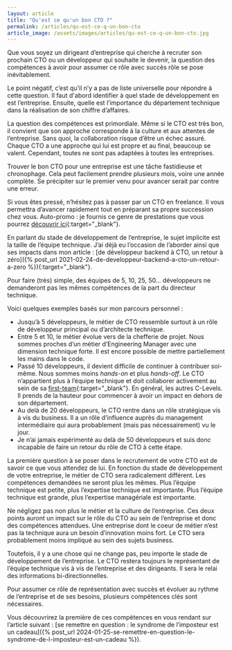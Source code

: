 ```yaml
---
layout: article
title: "Qu'est ce qu'un bon CTO ?"
permalink: /articles/qu-est-ce-q-un-bon-cto
article_image: /assets/images/articles/qu-est-ce-q-un-bon-cto.jpg
---
```


Que vous soyez un dirigeant d’entreprise qui cherche à recruter son prochain CTO ou un développeur qui souhaite le devenir, la question des compétences à avoir pour assumer ce rôle avec succès rôle se pose inévitablement.

Le point négatif, c’est qu’il n’y a pas de liste universelle pour répondre à cette question. Il faut d'abord identifier à quel stade de développement en est l’entreprise. Ensuite, quelle est l’importance du département technique dans la réalisation de son chiffre d’affaires.

La question des compétences est primordiale. Même si le CTO est très bon, il convient que son approche corresponde à la culture et aux attentes de l’entreprise. Sans quoi, la collaboration risque d’être un échec assuré. Chaque CTO a une approche qui lui est propre et au final, beaucoup se valent. Cependant, toutes ne sont pas adaptées à toutes les entreprises.

Trouver le bon CTO pour une entreprise est une tâche fastidieuse et chronophage. Cela peut facilement prendre plusieurs mois, voire une année complète. Se précipiter sur le premier venu pour avancer serait par contre une erreur. 

Si vous êtes pressé, n’hésitez pas à passer par un CTO en freelance. Il vous permettra d’avancer rapidement tout en préparant sa propre succession chez vous. Auto-promo : je fournis ce genre de prestations que vous pourrez [découvrir ici](/){:target="_blank"}.

En parlant du stade de développement de l’entreprise, le sujet implicite est la taille de l’équipe technique. J’ai déjà eu l’occasion de l’aborder ainsi que ses impacts dans mon article : [de développeur backend à CTO, un retour à zéro]({% post_url 2021-02-24-de-developpeur-backend-a-cto-un-retour-a-zero %}){:target="_blank"}.

Pour faire (très) simple, des équipes de 5, 10, 25, 50… développeurs ne demanderont pas les mêmes compétences de la part du directeur technique. 

Voici quelques exemples basés sur mon parcours personnel :

- Jusqu’à 5 développeurs, le métier de CTO ressemble surtout à un rôle de développeur principal ou d’architecte technique.
- Entre 5 et 10, le métier évolue vers de la chefferie de projet. Nous sommes proches d’un métier d’Engineering Manager avec une dimension technique forte. Il est encore possible de mettre partiellement les mains dans le code.
- Passé 10 développeurs, il devient difficile de continuer à contribuer soi-même. Nous sommes moins *hands-on* et plus *hands-off*. Le CTO n’appartient plus à l’équipe technique et doit collaborer activement au sein de sa [first-team](https://www.youtube.com/watch?v=BjE_mPoZPSg){:target="_blank"}. En général, les autres C-Levels. Il prends de la hauteur pour commencer à avoir un impact en dehors de son département.
- Au delà de 20 développeurs, le CTO rentre dans un rôle stratégique vis à vis du business. Il a un rôle d’influence auprès du management intermédiaire qui aura probablement (mais pas nécessairement) vu le jour.
- Je n’ai jamais expérimenté au delà de 50 développeurs et suis donc incapable de faire un retour du rôle de CTO à cette étape.

La première question à se poser dans le recrutement de votre CTO est de savoir ce que vous attendez de lui. En fonction du stade de développement de votre entreprise, le métier de CTO sera radicalement différent. Les compétences demandées ne seront plus les mêmes. Plus l’équipe technique est petite, plus l’expertise technique est importante. Plus l’équipe technique est grande, plus l’expertise managériale est importante.

Ne négligez pas non plus le métier et la culture de l’entreprise. Ces deux points auront un impact sur le rôle du CTO au sein de l’entreprise et donc des compétences attendues. Une entreprise dont le coeur de métier n’est pas la technique aura un besoin d’innovation moins fort. Le CTO sera probablement moins impliqué au sein des sujets business.

Toutefois, il y a une chose qui ne change pas, peu importe le stade de développement de l’entreprise. Le CTO restera toujours le représentant de l’équipe technique vis à vis de l’entreprise et des dirigeants. Il sera le relai des informations bi-directionnelles.

Pour assumer ce rôle de représentation avec succès et évoluer au rythme de l’entreprise et de ses besoins, plusieurs compétences clés sont nécessaires. 

Vous découvrirez la première de ces compétences en vous rendant sur l’article suivant : [se remettre en question : le syndrome de l’imposteur est un cadeau]({% post_url 2024-01-25-se-remettre-en-question-le-syndrome-de-l-imposteur-est-un-cadeau %}).